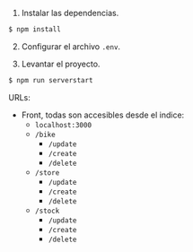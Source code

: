 1. Instalar las dependencias.

```bash
$ npm install
```

2. Configurar el archivo `.env`.

3. Levantar el proyecto.

```bash
$ npm run serverstart
```

URLs:

-   Front, todas son accesibles desde el indice:
    -   `localhost:3000`
    -   `/bike`
        -   `/update`
        -   `/create`
        -   `/delete`
    -   `/store`
        -   `/update`
        -   `/create`
        -   `/delete`
    -   `/stock`
        -   `/update`
        -   `/create`
        -   `/delete`
